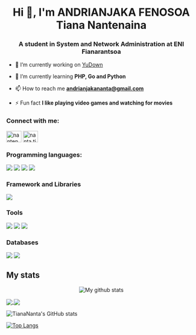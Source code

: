 <h1 align="center">Hi 👋, I'm ANDRIANJAKA FENOSOA Tiana Nantenaina</h1>
<h3 align="center">A student in System and Network Administration at ENI Fianarantsoa</h3>

- 🔭 I’m currently working on [YuDown](https://github.com/TianaNanta/yudown.git)

- 🌱 I’m currently learning **PHP, Go and Python**

- 📫 How to reach me **andrianjakananta@gmail.com**

- ⚡ Fun fact **I like playing video games and watching for movies**

<h3 align="left">Connect with me:</h3>
<p align="left">
<a href="https://fb.com/nantenaina.andrianjaka.1" target="blank"><img align="center" src="https://raw.githubusercontent.com/rahuldkjain/github-profile-readme-generator/master/src/images/icons/Social/facebook.svg" alt="nantenaina.andrianjaka.1" height="30" width="40" /></a>
<a href="https://instagram.com/nanta.tiana" target="blank"><img align="center" src="https://raw.githubusercontent.com/rahuldkjain/github-profile-readme-generator/master/src/images/icons/Social/instagram.svg" alt="nanta.tiana" height="30" width="40" /></a>
</p>

<h3 align="left">Programming languages:</h3>
<p>
  <img src="https://img.shields.io/badge/HTML5-E34F26?style=for-the-badge&logo=html5&logoColor=white" />
  <img src="https://img.shields.io/badge/CSS3-1572B6?style=for-the-badge&logo=css3&logoColor=white" />
  <img src="https://img.shields.io/badge/PHP-777BB4?style=for-the-badge&logo=php&logoColor=white" />
  <img src="https://img.shields.io/badge/Python-3776AB?style=for-the-badge&logo=python&logoColor=white" />
</p>

<h3 align="left">Framework and Libraries</h3>
<p>
  <img src="https://img.shields.io/badge/Laravel-FF2D20?style=for-the-badge&logo=laravel&logoColor=white" />
</p>

<h3 align="left">Tools</h3>
<p>
  <img src="https://img.shields.io/badge/Visual_Studio_Code-0078D4?style=for-the-badge&logo=visual%20studio%20code&logoColor=white" />
  <img src="https://img.shields.io/badge/git-%23F05033.svg?style=for-the-badge&logo=git&logoColor=white" />
  <img src="https://img.shields.io/badge/Linux-FCC624?style=for-the-badge&logo=linux&logoColor=black" />
</p>

<h3 align="left">Databases</h3>
<p>
  <img src="https://img.shields.io/badge/MySQL-00000F?style=for-the-badge&logo=mysql&logoColor=white" />
  <img src="https://img.shields.io/badge/SQLite-07405E?style=for-the-badge&logo=sqlite&logoColor=white" />
</p>

## My stats

<p align="center"><img src="https://github-readme-streak-stats.herokuapp.com?user=TianaNanta&theme=dracula&hide_border=true&date_format=M%20j%5B%2C%20Y%5D" alt="My github stats" /></p>

<a href="https://github.com/TianaNanta/github-readme-stats">
  <img align="center" src="https://github-readme-stats.vercel.app/api/pin/?username=TianaNanta&repo=github-readme-stats" />
</a>
<a href="https://github.com/TianaNanta/convoychat">
  <img align="center" src="https://github-readme-stats.vercel.app/api/pin/?username=TianaNanta&repo=convoychat" />
</a>

![TianaNanta's GitHub stats](https://github-readme-stats.vercel.app/api?username=TianaNanta&show_icons=true&theme=transparent&hide_border=true&bg_color=00000000)

[![Top Langs](https://github-readme-stats.vercel.app/api/top-langs/?username=TianaNanta&layout=compact&theme=dracula&hide_border=true)](https://github.com/anuraghazra/github-readme-stats)